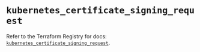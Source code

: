 # `kubernetes_certificate_signing_request`

Refer to the Terraform Registry for docs: [`kubernetes_certificate_signing_request`](https://registry.terraform.io/providers/hashicorp/kubernetes/2.33.0/docs/resources/certificate_signing_request).
